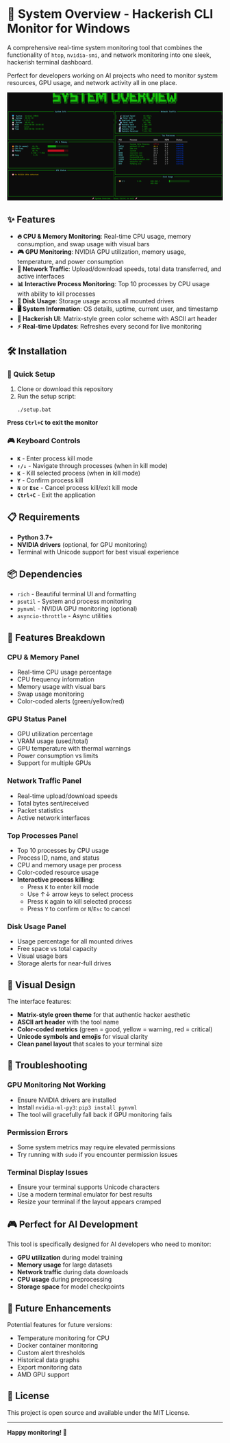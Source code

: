 # 🚀 System Overview - Hackerish CLI Monitor for Windows

A comprehensive real-time system monitoring tool that combines the functionality of `htop`, `nvidia-smi`, and network monitoring into one sleek, hackerish terminal dashboard.

Perfect for developers working on AI projects who need to monitor system resources, GPU usage, and network activity all in one place.

![System Overview Screenshot](https://raw.githubusercontent.com/0wardriver0/fscopewin/main/terminal.png)

## ✨ Features

- **🔥 CPU & Memory Monitoring**: Real-time CPU usage, memory consumption, and swap usage with visual bars
- **🎮 GPU Monitoring**: NVIDIA GPU utilization, memory usage, temperature, and power consumption
- **📡 Network Traffic**: Upload/download speeds, total data transferred, and active interfaces
- **📊 Interactive Process Monitoring**: Top 10 processes by CPU usage with ability to kill processes
- **💽 Disk Usage**: Storage usage across all mounted drives
- **🖥️ System Information**: OS details, uptime, current user, and timestamp
- **🎨 Hackerish UI**: Matrix-style green color scheme with ASCII art header
- **⚡ Real-time Updates**: Refreshes every second for live monitoring

## 🛠️ Installation

### 🚀 Quick Setup

1. Clone or download this repository
2. Run the setup script:
   ```batch
   ./setup.bat
   ```
**Press `Ctrl+C` to exit the monitor**

### 🎮 Keyboard Controls

- **`K`** - Enter process kill mode
- **`↑/↓`** - Navigate through processes (when in kill mode)
- **`K`** - Kill selected process (when in kill mode)
- **`Y`** - Confirm process kill
- **`N`** or **`Esc`** - Cancel process kill/exit kill mode
- **`Ctrl+C`** - Exit the application

## 📋 Requirements

- **Python 3.7+**
- **NVIDIA drivers** (optional, for GPU monitoring)
- Terminal with Unicode support for best visual experience

## 📦 Dependencies

- `rich` - Beautiful terminal UI and formatting
- `psutil` - System and process monitoring
- `pynvml` - NVIDIA GPU monitoring (optional)
- `asyncio-throttle` - Async utilities

## 🎯 Features Breakdown

### CPU & Memory Panel

- Real-time CPU usage percentage
- CPU frequency information
- Memory usage with visual bars
- Swap usage monitoring
- Color-coded alerts (green/yellow/red)

### GPU Status Panel

- GPU utilization percentage
- VRAM usage (used/total)
- GPU temperature with thermal warnings
- Power consumption vs limits
- Support for multiple GPUs

### Network Traffic Panel

- Real-time upload/download speeds
- Total bytes sent/received
- Packet statistics
- Active network interfaces

### Top Processes Panel

- Top 10 processes by CPU usage
- Process ID, name, and status
- CPU and memory usage per process
- Color-coded resource usage
- **Interactive process killing**:
  - Press `K` to enter kill mode
  - Use ↑↓ arrow keys to select process
  - Press `K` again to kill selected process
  - Press `Y` to confirm or `N`/`Esc` to cancel

### Disk Usage Panel

- Usage percentage for all mounted drives
- Free space vs total capacity
- Visual usage bars
- Storage alerts for near-full drives

## 🎨 Visual Design

The interface features:

- **Matrix-style green theme** for that authentic hacker aesthetic
- **ASCII art header** with the tool name
- **Color-coded metrics** (green = good, yellow = warning, red = critical)
- **Unicode symbols and emojis** for visual clarity
- **Clean panel layout** that scales to your terminal size

## 🔧 Troubleshooting

### GPU Monitoring Not Working

- Ensure NVIDIA drivers are installed
- Install `nvidia-ml-py3`: `pip3 install pynvml`
- The tool will gracefully fall back if GPU monitoring fails

### Permission Errors

- Some system metrics may require elevated permissions
- Try running with `sudo` if you encounter permission issues

### Terminal Display Issues

- Ensure your terminal supports Unicode characters
- Use a modern terminal emulator for best results
- Resize your terminal if the layout appears cramped

## 🎮 Perfect for AI Development

This tool is specifically designed for AI developers who need to monitor:

- **GPU utilization** during model training
- **Memory usage** for large datasets
- **Network traffic** during data downloads
- **CPU usage** during preprocessing
- **Storage space** for model checkpoints

## 🚀 Future Enhancements

Potential features for future versions:

- Temperature monitoring for CPU
- Docker container monitoring
- Custom alert thresholds
- Historical data graphs
- Export monitoring data
- AMD GPU support

## 📄 License

This project is open source and available under the MIT License.

---

**Happy monitoring! 🎯**
